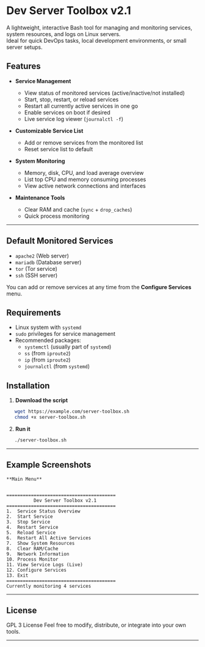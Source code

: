 # Dev Server Toolbox v2.1

A lightweight, interactive Bash tool for managing and monitoring services, system resources, and logs on Linux servers.  
Ideal for quick DevOps tasks, local development environments, or small server setups.


## Features

- **Service Management**
  - View status of monitored services (active/inactive/not installed)
  - Start, stop, restart, or reload services
  - Restart all currently active services in one go
  - Enable services on boot if desired
  - Live service log viewer (`journalctl -f`)

- **Customizable Service List**
  - Add or remove services from the monitored list
  - Reset service list to default

- **System Monitoring**
  - Memory, disk, CPU, and load average overview
  - List top CPU and memory consuming processes
  - View active network connections and interfaces

- **Maintenance Tools**
  - Clear RAM and cache (`sync` + `drop_caches`)
  - Quick process monitoring

---

## Default Monitored Services

- `apache2` (Web server)
- `mariadb` (Database server)
- `tor` (Tor service)
- `ssh` (SSH server)

You can add or remove services at any time from the **Configure Services** menu.


## Requirements

- Linux system with `systemd`
- `sudo` privileges for service management
- Recommended packages:
  - `systemctl` (usually part of `systemd`)
  - `ss` (from `iproute2`)
  - `ip` (from `iproute2`)
  - `journalctl` (from `systemd`)

## Installation

1. **Download the script**

```bash
   wget https://example.com/server-toolbox.sh
   chmod +x server-toolbox.sh
  ```

2. **Run it**

```bash
   ./server-toolbox.sh
```

---

## Example Screenshots
```
**Main Menu**


========================================
          Dev Server Toolbox v2.1
========================================
1.  Service Status Overview
2.  Start Service
3.  Stop Service
4.  Restart Service
5.  Reload Service
6.  Restart All Active Services
7.  Show System Resources
8.  Clear RAM/Cache
9.  Network Information
10. Process Monitor
11. View Service Logs (Live)
12. Configure Services
13. Exit
========================================
Currently monitoring 4 services
```

---

## License

GPL 3 License
Feel free to modify, distribute, or integrate into your own tools.

---



